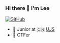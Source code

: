 ### Hi there 👋 I'm Lee

[![GitHub](https://img.shields.io/badge/dynamic/json?logo=github&label=GitHub&labelColor=495867&color=495867&query=%24.data.totalSubs&url=https%3A%2F%2Fapi.spencerwoo.com%2Fsubstats%2F%3Fsource%3Dgithub%26queryKey%3DLeezj9671&style=flat-square)](https://github.com/Leezj9671)

- 🍻 Junior at 🇨🇳 [UJS](https://www.ujs.edu.cn/)
- 🚩 CTFer

